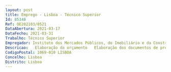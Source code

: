 ```yaml
--- 
layout: post
title: Emprego - Lisboa - Técnico Superior
Id: 85348
Ref: OE202103/0521
DataAbertura: 2021-03-17
DataFecho: 2021-03-31
Trabalho: Técnico Superior
Empregador: Instituto dos Mercados Públicos, do Imobiliário e da Construção, I.P.
Descricao:   Elaboração do orçamento   Elaboração dos documentos de prestação de contas   Reportes financeiros à Tutela   Gestão do Imobilizado e das amortizações associadas   Gestão do orçamento   Reconciliações bancárias   Apuramento da receita.
CodigoPostal: 1069-010 LISBOA
Concelho: Lisboa
Distrito: Lisboa
--- 
```

